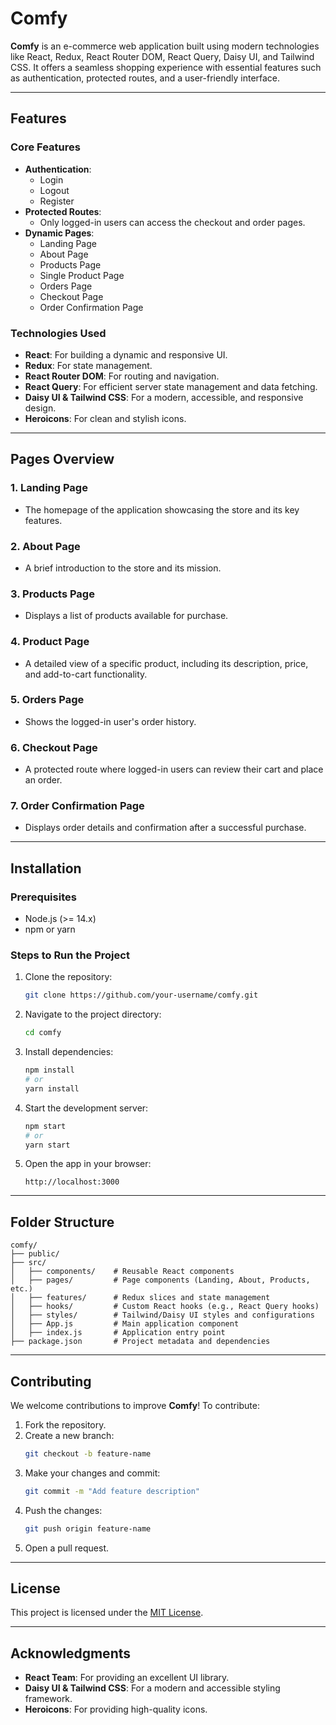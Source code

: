 # Comfy

**Comfy** is an e-commerce web application built using modern technologies like React, Redux, React Router DOM, React Query, Daisy UI, and Tailwind CSS. It offers a seamless shopping experience with essential features such as authentication, protected routes, and a user-friendly interface.

---

## Features

### Core Features
- **Authentication**:
  - Login
  - Logout
  - Register
- **Protected Routes**:
  - Only logged-in users can access the checkout and order pages.
- **Dynamic Pages**:
  - Landing Page
  - About Page
  - Products Page
  - Single Product Page
  - Orders Page
  - Checkout Page
  - Order Confirmation Page

### Technologies Used
- **React**: For building a dynamic and responsive UI.
- **Redux**: For state management.
- **React Router DOM**: For routing and navigation.
- **React Query**: For efficient server state management and data fetching.
- **Daisy UI & Tailwind CSS**: For a modern, accessible, and responsive design.
- **Heroicons**: For clean and stylish icons.

---

## Pages Overview

### 1. Landing Page
- The homepage of the application showcasing the store and its key features.

### 2. About Page
- A brief introduction to the store and its mission.

### 3. Products Page
- Displays a list of products available for purchase.

### 4. Product Page
- A detailed view of a specific product, including its description, price, and add-to-cart functionality.

### 5. Orders Page
- Shows the logged-in user's order history.

### 6. Checkout Page
- A protected route where logged-in users can review their cart and place an order.

### 7. Order Confirmation Page
- Displays order details and confirmation after a successful purchase.

---

## Installation

### Prerequisites
- Node.js (>= 14.x)
- npm or yarn

### Steps to Run the Project
1. Clone the repository:
   ```bash
   git clone https://github.com/your-username/comfy.git
   ```

2. Navigate to the project directory:
   ```bash
   cd comfy
   ```

3. Install dependencies:
   ```bash
   npm install
   # or
   yarn install
   ```

4. Start the development server:
   ```bash
   npm start
   # or
   yarn start
   ```

5. Open the app in your browser:
   ```
   http://localhost:3000
   ```

---

## Folder Structure
```
comfy/
├── public/
├── src/
│   ├── components/    # Reusable React components
│   ├── pages/         # Page components (Landing, About, Products, etc.)
│   ├── features/      # Redux slices and state management
│   ├── hooks/         # Custom React hooks (e.g., React Query hooks)
│   ├── styles/        # Tailwind/Daisy UI styles and configurations
│   ├── App.js         # Main application component
│   ├── index.js       # Application entry point
├── package.json       # Project metadata and dependencies
```

---

## Contributing

We welcome contributions to improve **Comfy**! To contribute:
1. Fork the repository.
2. Create a new branch:
   ```bash
   git checkout -b feature-name
   ```
3. Make your changes and commit:
   ```bash
   git commit -m "Add feature description"
   ```
4. Push the changes:
   ```bash
   git push origin feature-name
   ```
5. Open a pull request.

---

## License

This project is licensed under the [MIT License](LICENSE).

---

## Acknowledgments

- **React Team**: For providing an excellent UI library.
- **Daisy UI & Tailwind CSS**: For a modern and accessible styling framework.
- **Heroicons**: For providing high-quality icons.

